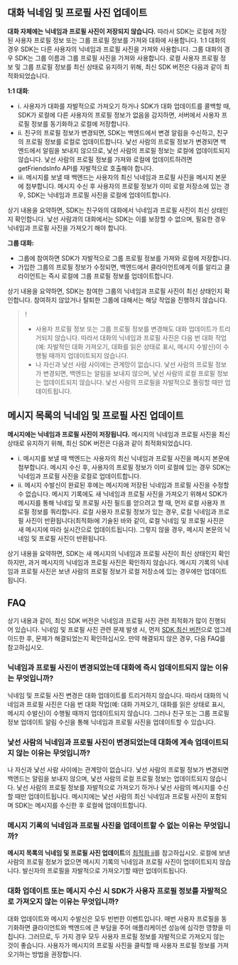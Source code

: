 ## 대화 닉네임 및 프로필 사진 업데이트
**대화 자체에는 닉네임과 프로필 사진이 저장되지 않습니다.** 따라서 SDK는 로컬에 저장된 사용자 프로필 정보 또는 그룹 프로필 정보를 가져와 대화에 사용합니다. 1:1 대화의 경우 SDK는 다른 사용자의 닉네임과 프로필 사진을 가져와 사용합니다. 그룹 대화의 경우 SDK는 그룹 이름과 그룹 프로필 사진을 가져와 사용합니다. 로컬 사용자 프로필 정보 및 그룹 프로필 정보를 최신 상태로 유지하기 위해, 최신 SDK 버전은 다음과 같이 최적화되었습니다.

**1:1 대화**:
- ⅰ. 사용자가 대화를 자발적으로 가져오기 하거나 SDK가 대화 업데이트를 콜백할 때, SDK가 로컬에 다른 사용자의 프로필 정보가 없음을 감지하면, 서버에서 사용자 프로필 정보를 동기화하고 로컬에 저장합니다.
- ⅱ. 친구의 프로필 정보가 변경되면, SDK는 백엔드에서 변경 알림을 수신하고, 친구의 프로필 정보를 로컬로 업데이트합니다. 낯선 사람의 프로필 정보가 변경되면 백엔드에서 알림을 보내지 않으므로, 낯선 사람의 프로필 정보는 로컬에 업데이트되지 않습니다. 낯선 사람의 프로필 정보를 가져와 로컬에 업데이트하려면 getFriendsInfo API를 자발적으로 호출해야 합니다.
- ⅲ. 메시지를 보낼 때 백엔드는 사용자의 최신 닉네임과 프로필 사진을 메시지 본문에 첨부합니다. 메시지 수신 후 사용자의 프로필 정보가 이미 로컬 저장소에 있는 경우, SDK는 닉네임과 프로필 사진을 로컬에 업데이트합니다.

상기 내용을 요약하면, SDK는 친구와의 대화에서 닉네임과 프로필 사진이 최신 상태인지 확인합니다. 낯선 사람과의 대화에서는 SDK는 이를 보장할 수 없으며, 필요한 경우 닉네임과 프로필 사진을 가져오기 해야 합니다.

**그룹 대화:**
- 그룹에 참여하면 SDK가 자발적으로 그룹 프로필 정보를 가져와 로컬에 저장합니다.
- 가입한 그룹의 프로필 정보가 수정되면, 백엔드에서 클라이언트에게 이를 알리고 클라이언트는 즉시 로컬에 그룹 프로필 정보를 업데이트합니다.

상기 내용을 요약하면, SDK는 참여한 그룹의 닉네임과 프로필 사진이 최신 상태인지 확인합니다. 참여하지 않았거나 탈퇴한 그룹에 대해서는 해당 작업을 진행하지 않습니다.

>! 
>- 사용자 프로필 정보 또는 그룹 프로필 정보를 변경해도 대화 업데이트가 트리거되지 않습니다. 따라서 대화의 닉네임과 프로필 사진은 다음 번 대화 작업(예: 자발적인 대화 가져오기, 대화를 읽은 상태로 표시, 메시지 수발신)이 수행될 때까지 업데이트되지 않습니다.
>- 나 자신과 낯선 사람 사이에는 관계망이 없습니다. 낯선 사람의 프로필 정보가 변경되면, 백엔드는 알림을 보내지 않으며, 낯선 사람의 로컬 프로필 정보는 업데이트되지 않습니다. 낯선 사람의 프로필을 자발적으로 풀링할 때만 업데이트됩니다.

## 메시지 목록의 닉네임 및 프로필 사진 업데이트
**메시지에는 닉네임과 프로필 사진이 저장됩니다.** 메시지의 닉네임과 프로필 사진을 최신 상태로 유지하기 위해, 최신 SDK 버전은 다음과 같이 최적화되었습니다.
- ⅰ. 메시지를 보낼 때 백엔드는 사용자의 최신 닉네임과 프로필 사진을 메시지 본문에 첨부합니다. 메시지 수신 후, 사용자의 프로필 정보가 이미 로컬에 있는 경우 SDK는 닉네임과 프로필 사진을 로컬로 업데이트합니다.
- [](id:Update)ⅱ. 메시지 수발신이 완료된 후에는 메시지에 저장된 닉네임과 프로필 사진을 수정할 수 없습니다. 메시지 기록에도 새 닉네임과 프로필 사진을 가져오기 위해서 SDK가 메시지를 통해 닉네임 및 프로필 사진 필드를 얻으려고 할 때, 먼저 로컬 사용자 프로필 정보를 쿼리합니다. 로컬 사용자 프로필 정보가 있는 경우, 로컬 닉네임과 프로필 사진이 반환됩니다(최적화ⅰ에 기술된 바와 같이, 로컬 닉네임 및 프로필 사진은 새 메시지에 따라 실시간으로 업데이트됩니다). 그렇지 않을 경우, 메시지 본문의 닉네임 및 프로필 사진이 반환됩니다.

상기 내용을 요약하면, SDK는 새 메시지의 닉네임과 프로필 사진이 최신 상태인지 확인하지만, 과거 메시지의 닉네임과 프로필 사진은 확인하지 않습니다. 메시지 기록의 닉네임과 프로필 사진은 보낸 사람의 프로필 정보가 로컬 저장소에 있는 경우에만 업데이트됩니다.

## FAQ
상기 내용과 같이, 최신 SDK 버전은 닉네임과 프로필 사진 관련 최적화가 많이 진행되어 있습니다. 닉네임 및 프로필 사진 관련 문제 발생 시, 먼저 [SDK 최신 버전](https://intl.cloud.tencent.com/document/product/1047/33996)으로 업그레이드한 후, 문제가 해결되었는지 확인하십시오. 만약 해결되지 않은 경우, 다음 FAQ를 참고하십시오.

### 닉네임과 프로필 사진이 변경되었는데 대화에 즉시 업데이트되지 않는 이유는 무엇입니까?
닉네임 및 프로필 사진 변경은 대화 업데이트를 트리거하지 않습니다. 따라서 대화의 닉네임과 프로필 사진은 다음 번 대화 작업(예: 대화 가져오기, 대화를 읽은 상태로 표시, 메시지 수발신)이 수행될 때까지 업데이트되지 않습니다. 그러나 친구 또는 그룹 프로필 정보 업데이트 알림 수신을 통해 닉네임과 프로필 사진을 업데이트할 수 있습니다.

### 낯선 사람의 닉네임과 프로필 사진이 변경되었는데 대화에 계속 업데이트되지 않는 이유는 무엇입니까?
나 자신과 낯선 사람 사이에는 관계망이 없습니다. 낯선 사람의 프로필 정보가 변경되면 백엔드는 알림을 보내지 않으며, 낯선 사람의 로컬 프로필 정보는 업데이트되지 않습니다. 낯선 사람의 프로필 정보를 자발적으로 가져오기 하거나 낯선 사람의 메시지를 수신할 때만 업데이트됩니다. 메시지에는 낯선 사람의 최신 닉네임과 프로필 사진이 포함되며 SDK는 메시지를 수신한 후 로컬에 업데이트합니다.

### 메시지 기록의 닉네임과 프로필 사진을 업데이트할 수 없는 이유는 무엇입니까?
**메시지 목록의 닉네임 및 프로필 사진 업데이트**의 [최적화 ⅱ](#Update)를 참고하십시오. 로컬에 보낸 사람의 프로필 정보가 없으면 메시지 기록의 닉네임과 프로필 사진이 업데이트되지 않습니다. 발신자의 프로필을 자발적으로 가져오기할 때만 업데이트됩니다.

### 대화 업데이트 또는 메시지 수신 시 SDK가 사용자 프로필 정보를 자발적으로 가져오지 않는 이유는 무엇입니까?
대화 업데이트와 메시지 수발신은 모두 빈번한 이벤트입니다. 매번 사용자 프로필을 동기화하면 클라이언트와 백엔드에 큰 부담을 주어 애플리케이션 성능에 심각한 영향을 미칩니다. 그러므로, 두 가지 경우 모두 사용자 프로필 정보를 자발적으로 가져오지 않는 것이 좋습니다. 사용자가 메시지의 프로필 사진을 클릭할 때 사용자 프로필 정보를 가져오기하는 방법을 권장합니다.
